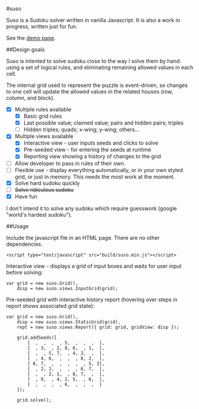 #suso

Suso is a Sudoku solver written in vanilla Javascript.  It is also a work in progress, written just for fun.

See the <a href='https://wheel.dcn.davis.ca.us/~emhenn'>demo page</a>.

##Design goals

Suso is intented to solve sudoku close to the way I solve them by hand: using a set of logical rules, and eliminating remaining allowed values in each cell.

The internal grid used to represent the puzzle is event-driven, so changes to one cell will update the allowed values in the related houses (row, column, and block).

- [x] Multiple rules available
  - [x] Basic grid rules
  - [x] Last possible value; claimed value; pairs and hidden pairs; triples
  - [ ] Hidden triples; quads; x-wing; y-wing; others...
- [x] Multiple views available
  - [x] Interactive view - user inputs seeds and clicks to solve
  - [x] Pre-seeded view - for entering the seeds at runtime
  - [x] Reporting view showing a history of changes to the grid
- [ ] Allow developer to pass in rules of their own.
- [ ] Flexible use - display everything automatically, or in your own styled grid, or just in memory.  This needs the most work at the moment.
- [x] Solve hard sudoku quickly
- [ ] ~~Solve ridiculous sudoku~~
- [x] Have fun

I don't intend it to solve any sudoku which require guesswork (google "world's hardest sudoku").

##Usage

Include the javascript file in an HTML page.  There are no other dependencies.

```
<script type="text/javascript" src="build/suso.min.js"></script>
```

Interactive view - displays a grid of input boxes and waits for user input before solving:

```
var grid = new suso.Grid(),
    disp = new suso.views.InputGrid(grid);
```

Pre-seeded grid with interactive history report (hovering over steps in report shows associated grid state):

```
var grid = new suso.Grid(),
    disp = new suso.views.StaticGrid(grid),
	rept = new suso.views.Report({ grid: grid, gridView: disp });

	grid.addSeeds([
		[  ,  ,  ,  , 5,  ,  ,  ,  ],
		[  , 3,  , 2, 8, 6,  , 1,  ],
		[  ,  , 5, 7,  , 4, 2,  ,  ],
		[  , 4, 6,  ,  ,  , 8, 2,  ],
		[ 8, 7,  ,  ,  ,  ,  , 5, 3],
		[  , 2, 1,  ,  ,  , 6, 7,  ],
		[  ,  , 2, 1,  , 8, 7,  ,  ],
		[  , 9,  , 4, 2, 5,  , 6,  ],
		[  ,  ,  ,  , 6,  ,  ,  ,  ]
	]);

	grid.solve();
```